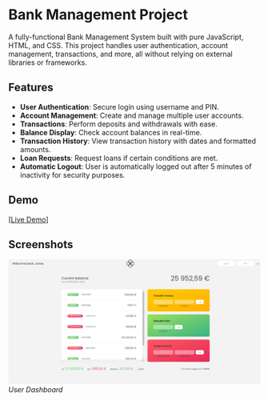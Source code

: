# Bank Management Project

A fully-functional Bank Management System built with pure JavaScript, HTML, and CSS. This project handles user authentication, account management, transactions, and more, all without relying on external libraries or frameworks.

## Features

- **User Authentication**: Secure login using username and PIN.
- **Account Management**: Create and manage multiple user accounts.
- **Transactions**: Perform deposits and withdrawals with ease.
- **Balance Display**: Check account balances in real-time.
- **Transaction History**: View transaction history with dates and formatted amounts.
- **Loan Requests**: Request loans if certain conditions are met.
- **Automatic Logout**: User is automatically logged out after 5 minutes of inactivity for security purposes.

## Demo

[[Live Demo](https://vishalfirgan.github.io/BankEasy/)]

## Screenshots

![Dashboard](sc.png)
*User Dashboard*

